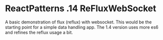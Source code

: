 # ReactPatterns .14 ReFluxWebSocket

A basic demonstration of flux (reflux) with websocket. This would be the starting point for a simple data handling app.
The 1.4 version uses more es6 and refines the reflux usage a bit.
